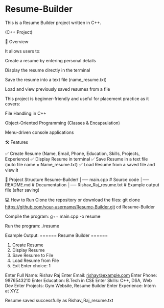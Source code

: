 # Resume-Builder
This is a Resume Builder project written in C++.

(C++ Project)

🚀 Overview


It allows users to:

Create a resume by entering personal details

Display the resume directly in the terminal

Save the resume into a text file (name_resume.txt)

Load and view previously saved resumes from a file

This project is beginner-friendly and useful for placement practice as it covers:

File Handling in C++

Object-Oriented Programming (Classes & Encapsulation)

Menu-driven console applications

🛠 Features

✅ Create Resume (Name, Email, Phone, Education, Skills, Projects, Experience)
✅ Display Resume in terminal
✅ Save Resume in a text file (auto file name = Name_resume.txt)
✅ Load Resume from a saved file and view it

📂 Project Structure
Resume-Builder/
│── main.cpp        # Source code
│── README.md       # Documentation
│── Rishav_Raj_resume.txt   # Example output file (after saving)

💻 How to Run
Clone the repository or download the files:
git clone https://github.com/your-username/Resume-Builder.git
cd Resume-Builder

Compile the program:
g++ main.cpp -o resume

Run the program:
./resume

Example Output:
====== Resume Builder ======
1. Create Resume
2. Display Resume
3. Save Resume to File
4. Load Resume from File
0. Exit
Enter choice: 1

Enter Full Name: Rishav Raj
Enter Email: rishav@example.com
Enter Phone: 9876543210
Enter Education: B.Tech in CSE
Enter Skills: C++, DSA, Web Dev
Enter Projects: Gym Website, Resume Builder
Enter Experience: Intern at XYZ

 Resume saved successfully as Rishav_Raj_resume.txt


